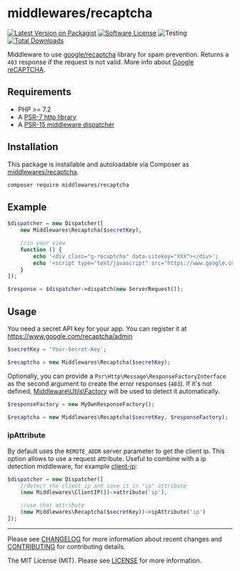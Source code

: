 # middlewares/recaptcha

[![Latest Version on Packagist][ico-version]][link-packagist]
[![Software License][ico-license]](LICENSE)
![Testing][ico-ga]
[![Total Downloads][ico-downloads]][link-downloads]

Middleware to use [google/recaptcha](https://github.com/google/recaptcha) library for spam prevention. Returns a `403` response if the request is not valid. More info about [Google reCAPTCHA](https://www.google.com/recaptcha).

## Requirements

* PHP >= 7.2
* A [PSR-7 http library](https://github.com/middlewares/awesome-psr15-middlewares#psr-7-implementations)
* A [PSR-15 middleware dispatcher](https://github.com/middlewares/awesome-psr15-middlewares#dispatcher)

## Installation

This package is installable and autoloadable via Composer as [middlewares/recaptcha](https://packagist.org/packages/middlewares/recaptcha).

```sh
composer require middlewares/recaptcha
```

## Example

```php
$dispatcher = new Dispatcher([
    new Middlewares\Recaptcha($secretKey),

    //in your view
    function () {
        echo '<div class="g-recaptcha" data-sitekey="XXX"></div>';
        echo '<script type="text/javascript" src="https://www.google.com/recaptcha/api.js"></script>';
    }
]);

$response = $dispatcher->dispatch(new ServerRequest());
```

## Usage

You need a secret API key for your app. You can register it at https://www.google.com/recaptcha/admin

```php
$secretKey = 'Your-Secret-Key';

$recaptcha = new Middlewares\Recaptcha($secretKey);
```

Optionally, you can provide a `Psr\Http\Message\ResponseFactoryInterface` as the second argument to create the error responses (`403`). If it's not defined, [Middleware\Utils\Factory](https://github.com/middlewares/utils#factory) will be used to detect it automatically.

```php
$responseFactory = new MyOwnResponseFactory();

$recaptcha = new Middlewares\Recaptcha($secretKey, $responseFactory);
```

### ipAttribute

By default uses the `REMOTE_ADDR` server parameter to get the client ip. This option allows to use a request attribute. Useful to combine with a ip detection middleware, for example [client-ip](https://github.com/middlewares/client-ip):

```php
$dispatcher = new Dispatcher([
    //detect the client ip and save it in "ip" attribute
    (new Middlewares\ClientIP())->attribute('ip'),

    //use that attribute
    (new Middlewares\Recaptcha($secretKey))->ipAttribute('ip')
]);
```

---

Please see [CHANGELOG](CHANGELOG.md) for more information about recent changes and [CONTRIBUTING](CONTRIBUTING.md) for contributing details.

The MIT License (MIT). Please see [LICENSE](LICENSE) for more information.

[ico-version]: https://img.shields.io/packagist/v/middlewares/recaptcha.svg?style=flat-square
[ico-license]: https://img.shields.io/badge/license-MIT-brightgreen.svg?style=flat-square
[ico-ga]: https://github.com/middlewares/recaptcha/workflows/testing/badge.svg
[ico-downloads]: https://img.shields.io/packagist/dt/middlewares/recaptcha.svg?style=flat-square

[link-packagist]: https://packagist.org/packages/middlewares/recaptcha
[link-downloads]: https://packagist.org/packages/middlewares/recaptcha
